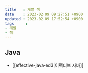 ```yaml
---
title   : 개발 책
date    : 2023-02-09 09:27:51 +0900
updated : 2023-02-09 17:52:54 +0900
tags     : 
- 개발
- 책
---
```


## Java

- [[effective-java-ed3|이펙티브 자바]]
